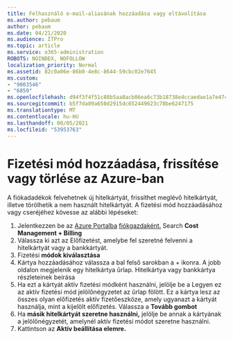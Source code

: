 ```yaml
---
title: Felhasználó e-mail-aliasának hozzáadása vagy eltávolítása
ms.author: pebaum
author: pebaum
ms.date: 04/21/2020
ms.audience: ITPro
ms.topic: article
ms.service: o365-administration
ROBOTS: NOINDEX, NOFOLLOW
localization_priority: Normal
ms.assetid: 82c0a06e-86b0-4e8c-8644-59cbc02e7645
ms.custom:
- "9003546"
- "6859"
ms.openlocfilehash: d94f3f4f51c88b5aa8acb06ea6c73b18738e4ccaedae1a7e47456f3b64ac4697
ms.sourcegitcommit: b5f7da89a650d2915dc652449623c78be6247175
ms.translationtype: MT
ms.contentlocale: hu-HU
ms.lasthandoff: 08/05/2021
ms.locfileid: "53953763"
---
```

# <a name="add-update-or-delete-payment-method-in-azure"></a>Fizetési mód hozzáadása, frissítése vagy törlése az Azure-ban

A fiókadadékok felvehetnek új hitelkártyát, frissíthet meglévő hitelkártyát, illetve törölhetik a nem használt hitelkártyát. A fizetési mód hozzáadásához vagy cseréjéhez kövesse az alábbi lépéseket:

1. Jelentkezzen be az [Azure Portalba](https://portal.azure.com/) [fiókgazdaként.](https://docs.microsoft.com/azure/billing/billing-subscription-transfer?WT.mc_id=Portal-Microsoft_Azure_Support#whoisaa) Search **Cost Management + Billing**
2. Válassza ki azt az Előfizetést, amelybe fel szeretné felvenni a hitelkártyát vagy a bankkártyát.
3. Fizetési **módok kiválasztása**
4. Kártya hozzáadásához válassza a bal felső sarokban a + ikonra. A jobb oldalon megjelenik egy hitelkártya űrlap. Hitelkártya vagy bankkártya részleteinek beírása
5. Ha ezt a kártyát aktív fizetési módként használni, jelölje be a Legyen ez az aktív fizetési mód jelölőnégyzetet az űrlap fölött. Ez a kártya lesz az összes olyan előfizetés aktív fizetőeszköze, amely ugyanazt a kártyát használja, mint a kijelölt előfizetés. Válassza a **Tovább gombot**
6. Ha **másik hitelkártyát szeretne használni,** jelölje be annak a kártyának a jelölőnégyzetét, amelynél aktív fizetési módot szeretne használni.
7. Kattintson az **Aktív beállítása elemre.**

